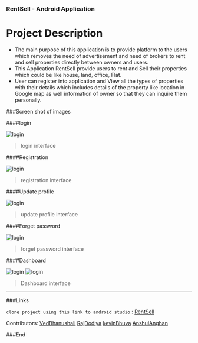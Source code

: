 ### RentSell - Android Application

# Project Description
- The main purpose of this application is to provide 
platform to the users which removes the need of 
advertisement and need of brokers to rent and sell 
properties directly between owners and users.
- This Application RentSell provide users to rent and Sell 
their properties which could be like house, land, 
office, Flat.
-  User can register into application and View all the 
types of properties with their details which includes 
details of the property like location in Google map as 
well information of owner so that they can inquire them 
personally.


###Screen shot of images

####login

![login](https://github.com/rdodiya/RentSell/blob/main/screenshots/login.png?raw=true "Title")

>login interface

####Registration

![login](https://github.com/rdodiya/RentSell/blob/main/screenshots/reg.png?raw=true "Title")

>registration interface

####Update profile

![login](https://github.com/rdodiya/RentSell/blob/main/screenshots/updateprofile.png?raw=true "Title")

>update profile interface


####Forget password

![login](https://github.com/rdodiya/RentSell/blob/main/screenshots/forget.png?raw=true "Title")

>forget password interface



####Dashboard

![login](https://github.com/rdodiya/RentSell/blob/main/screenshots/dashboard_ad.png?raw=true "Title")
![login](https://github.com/rdodiya/RentSell/blob/main/screenshots/dashboard.png?raw=true "Title")

>Dashboard interface



----
###Links

`clone project using this link to android studio` :
 [RentSell](https://github.com/rdodiya/RentSell.git)

Contributors:
 [VedBhanushali](https://github.com/Vedbhanushali)  [RajDodiya](https://github.com/rdodiya)  [kevinBhuva](https://github.com/Kevinbhuva)  [AnshulAnghan](https://github.com/Anshul6654)

###End
